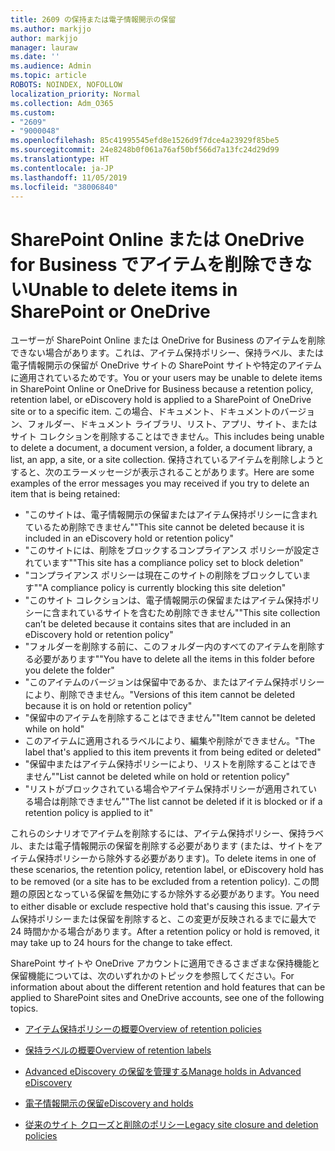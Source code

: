 ```yaml
---
title: 2609 の保持または電子情報開示の保留
ms.author: markjjo
author: markjjo
manager: lauraw
ms.date: ''
ms.audience: Admin
ms.topic: article
ROBOTS: NOINDEX, NOFOLLOW
localization_priority: Normal
ms.collection: Adm_O365
ms.custom:
- "2609"
- "9000048"
ms.openlocfilehash: 85c41995545efd8e1526d9f7dce4a23929f85be5
ms.sourcegitcommit: 24e8248b0f061a76af50bf566d7a13fc24d29d99
ms.translationtype: HT
ms.contentlocale: ja-JP
ms.lasthandoff: 11/05/2019
ms.locfileid: "38006840"
---
```

# <a name="unable-to-delete-items-in-sharepoint-online-or-onedrive-for-business"></a><span data-ttu-id="89adb-102">SharePoint Online または OneDrive for Business でアイテムを削除できない</span><span class="sxs-lookup"><span data-stu-id="89adb-102">Unable to delete items in SharePoint or OneDrive</span></span>

<span data-ttu-id="89adb-103">ユーザーが SharePoint Online または OneDrive for Business のアイテムを削除できない場合があります。これは、アイテム保持ポリシー、保持ラベル、または電子情報開示の保留が OneDrive サイトの SharePoint サイトや特定のアイテムに適用されているためです。</span><span class="sxs-lookup"><span data-stu-id="89adb-103">You or your users may be unable to delete items in SharePoint Online or OneDrive for Business because a retention policy, retention label, or eDiscovery hold is applied to a SharePoint of OneDrive site or to a specific item.</span></span> <span data-ttu-id="89adb-104">この場合、ドキュメント、ドキュメントのバージョン、フォルダー、ドキュメント ライブラリ、リスト、アプリ、サイト、またはサイト コレクションを削除することはできません。</span><span class="sxs-lookup"><span data-stu-id="89adb-104">This includes being unable to delete a document, a document version, a folder, a document library, a list, an app, a site, or a site collection.</span></span> <span data-ttu-id="89adb-105">保持されているアイテムを削除しようとすると、次のエラーメッセージが表示されることがあります。</span><span class="sxs-lookup"><span data-stu-id="89adb-105">Here are some examples of the error messages you may received if you try to delete an item that is being retained:</span></span>

- <span data-ttu-id="89adb-106">"このサイトは、電子情報開示の保留またはアイテム保持ポリシーに含まれているため削除できません"</span><span class="sxs-lookup"><span data-stu-id="89adb-106">"This site cannot be deleted because it is included in an eDiscovery hold or retention policy"</span></span>
- <span data-ttu-id="89adb-107">"このサイトには、削除をブロックするコンプライアンス ポリシーが設定されています"</span><span class="sxs-lookup"><span data-stu-id="89adb-107">"This site has a compliance policy set to block deletion"</span></span>
- <span data-ttu-id="89adb-108">"コンプライアンス ポリシーは現在このサイトの削除をブロックしています"</span><span class="sxs-lookup"><span data-stu-id="89adb-108">"A compliance policy is currently blocking this site deletion"</span></span>
- <span data-ttu-id="89adb-109">"このサイト コレクションは、電子情報開示の保留またはアイテム保持ポリシーに含まれているサイトを含むため削除できません"</span><span class="sxs-lookup"><span data-stu-id="89adb-109">"This site collection can’t be deleted because it contains sites that are included in an eDiscovery hold or retention policy"</span></span>
- <span data-ttu-id="89adb-110">"フォルダーを削除する前に、このフォルダー内のすべてのアイテムを削除する必要があります"</span><span class="sxs-lookup"><span data-stu-id="89adb-110">"You have to delete all the items in this folder before you delete the folder"</span></span>
- <span data-ttu-id="89adb-111">"このアイテムのバージョンは保留中であるか、またはアイテム保持ポリシーにより、削除できません。</span><span class="sxs-lookup"><span data-stu-id="89adb-111">"Versions of this item cannot be deleted because it is on hold or retention policy"</span></span>
- <span data-ttu-id="89adb-112">"保留中のアイテムを削除することはできません"</span><span class="sxs-lookup"><span data-stu-id="89adb-112">"Item cannot be deleted while on hold"</span></span>
- <span data-ttu-id="89adb-113">このアイテムに適用されるラベルにより、編集や削除ができません。</span><span class="sxs-lookup"><span data-stu-id="89adb-113">"The label that's applied to this item prevents it from being edited or deleted"</span></span>
- <span data-ttu-id="89adb-114">"保留中またはアイテム保持ポリシーにより、リストを削除することはできません"</span><span class="sxs-lookup"><span data-stu-id="89adb-114">"List cannot be deleted while on hold or retention policy"</span></span>
- <span data-ttu-id="89adb-115">"リストがブロックされている場合やアイテム保持ポリシーが適用されている場合は削除できません"</span><span class="sxs-lookup"><span data-stu-id="89adb-115">"The list cannot be deleted if it is blocked or if a retention policy is applied to it"</span></span>

<span data-ttu-id="89adb-116">これらのシナリオでアイテムを削除するには、アイテム保持ポリシー、保持ラベル、または電子情報開示の保留を削除する必要があります (または、サイトをアイテム保持ポリシーから除外する必要があります)。</span><span class="sxs-lookup"><span data-stu-id="89adb-116">To delete items in one of these scenarios, the retention policy, retention label, or eDiscovery hold has to be removed (or a site has to be excluded from a retention policy).</span></span> <span data-ttu-id="89adb-117">この問題の原因となっている保留を無効にするか除外する必要があります。</span><span class="sxs-lookup"><span data-stu-id="89adb-117">You need to either disable or exclude respective hold that's causing this issue.</span></span> <span data-ttu-id="89adb-118">アイテム保持ポリシーまたは保留を削除すると、この変更が反映されるまでに最大で 24 時間かかる場合があります。</span><span class="sxs-lookup"><span data-stu-id="89adb-118">After a retention policy or hold is removed, it may take up to 24 hours for the change to take effect.</span></span> 

<span data-ttu-id="89adb-119">SharePoint サイトや OneDrive アカウントに適用できるさまざまな保持機能と保留機能については、次のいずれかのトピックを参照してください。</span><span class="sxs-lookup"><span data-stu-id="89adb-119">For information about about the different retention and hold features that can be applied to SharePoint sites and OneDrive accounts, see one of the following topics.</span></span>

- [<span data-ttu-id="89adb-120">アイテム保持ポリシーの概要</span><span class="sxs-lookup"><span data-stu-id="89adb-120">Overview of retention policies</span></span>](https://docs.microsoft.com/microsoft-365/compliance/retention-policies)

- [<span data-ttu-id="89adb-121">保持ラベルの概要</span><span class="sxs-lookup"><span data-stu-id="89adb-121">Overview of retention labels</span></span>](https://docs.microsoft.com/microsoft-365/compliance/labels)

- [<span data-ttu-id="89adb-122">Advanced eDiscovery の保留を管理する</span><span class="sxs-lookup"><span data-stu-id="89adb-122">Manage holds in Advanced eDiscovery</span></span>](https://docs.microsoft.com/microsoft-365/compliance/managing-holds)

- [<span data-ttu-id="89adb-123">電子情報開示の保留</span><span class="sxs-lookup"><span data-stu-id="89adb-123">eDiscovery and holds</span></span>](https://docs.microsoft.com/microsoft-365/compliance/ediscovery-cases#step-4-place-content-locations-on-hold)

- [<span data-ttu-id="89adb-124">従来のサイト クローズと削除のポリシー</span><span class="sxs-lookup"><span data-stu-id="89adb-124">Legacy site closure and deletion policies</span></span>](https://support.office.com/article/Use-policies-for-site-closure-and-deletion-A8280D82-27FD-48C5-9ADF-8A5431208BA5)

